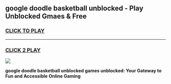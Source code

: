 
## google doodle basketball unblocked - Play Unblocked Gmaes & Free
<h3>
<a href="https://news.freeplayer.one?title=google_doodle_basketball_unblocked&ref=16F">CLICK TO PLAY</a></h3>
<hr>

<h3>
<a href="https://news.freeplayer.one?title=google_doodle_basketball_unblocked&ref=16F">CLICK 2 PLAY</a>
  
</h3>

<a href="https://news.freeplayer.one?title=google_doodle_basketball_unblocked&ref=16F/"><img src="https://clearcache.store/games.png"></a>


**google doodle basketball unblocked games unblocked: Your Gateway to Fun and Accessible Online Gaming**
